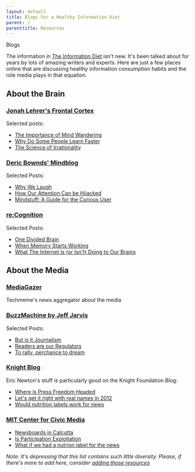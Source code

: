 ```yaml
---
layout: default
title: Blogs for a Healthy Information Diet
parent: /
parenttitle: Resources
---
```


<span class="head">Blogs</span>

The information in [The Information Diet](http://amzn.to/infodiet) isn't new. It's been talked about for years by lots of amazing writers and experts. Here are just a few places online that are discussing healthy information consumption habits and the role media plays in that equation.

## About the Brain

### [Jonah Lehrer's Frontal Cortex](http://www.wired.com/wiredscience/frontal-cortex/)
Selected posts:
* [The Importance of Mind Wandering](http://www.wired.com/wiredscience/2011/10/the-importance-of-mind-wandering/)
* [Why Do Some People Learn Faster](http://www.wired.com/wiredscience/2011/10/why-do-some-people-learn-faster-2/)
* [The Science of Irrationality](http://www.wired.com/wiredscience/2011/10/the-science-of-irrationality/)

### [Deric Bownds' Mindblog](http://mindblog.dericbownds.net/)
Selected Posts:
* [Why We Laugh](http://mindblog.dericbownds.net/2011/06/why-we-laugh.html)
* [How Our Attention Can be Hijacked](http://mindblog.dericbownds.net/2011/06/how-our-attention-can-be-highjacked.html)
* [Mindstuff: A Guide for the Curious User](http://www.dericbownds.net/MindStuff.html)


### [re:Cognition](http://thebeautifulbrain.com/category/recognition/)
Selected Posts:
* [One Divided Brain](http://thebeautifulbrain.com/2011/11/one-divided-brain/)
* [When Memory Starts Working](http://thebeautifulbrain.com/2010/09/when-memory-starts-working/)
* [What The Internet Is (or Isn't) Doing to Our Brains](http://thebeautifulbrain.com/2010/12/carr-shallows-nyas-dispatch/)

## About the Media

### [MediaGazer](http://mediagazer.com)
Techmeme's news aggregator about the media

### [BuzzMachine by Jeff Jarvis](http://www.buzzmachine.com/)
Selected Posts:
* [But is it Journalism](http://www.buzzmachine.com/2011/09/03/but-is-it-journalism-damnit/)
* [Readers are our Regulators](http://www.buzzmachine.com/2011/07/11/readers-are-our-regulators/)
* [To rally, perchance to dream](http://www.buzzmachine.com/2010/10/30/to-rally-perchance-to-dream/)

### [Knight Blog](http://www.knightfoundation.org/blogs/knightblog/)
Eric Newton's stuff is particularly good on the Knight Foundation Blog:
* [Where is Press Freedom Headed](http://www.knightfoundation.org/blogs/knightblog/2011/5/2/eric-newton-where-press-freedom-headed/)
* [Let's get it right with real names in 2012](http://www.knightfoundation.org/blogs/knightblog/2011/10/28/lets-get-it-right-real-names-2012/)
* [Would nutrition labels work for news](http://www.knightfoundation.org/blogs/knightblog/2011/10/11/would-nutrition-labels-work-news/)

### [MIT Center for Civic Media](http://civic.mit.edu/blog)
* [Newsboards in Calcutta](http://civic.mit.edu/blog/sdg/old-school-civic-media-newsboards-in-calcutta)
* [Is Participation Exploitation](http://civic.mit.edu/blog/natematias/is-participation-exploitation)
* [What if we had a nutrion label for the news](http://civic.mit.edu/blog/mstem/what-if-we-had-a-nutrition-label-for-the-news)

_Note: It's depressing that this list contains such little diversity. Please, if there's more to add here, consider [adding those resources](/contributing.html)_